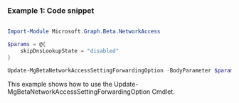 ### Example 1: Code snippet

```powershell

Import-Module Microsoft.Graph.Beta.NetworkAccess

$params = @{
	skipDnsLookupState = "disabled"
}

Update-MgBetaNetworkAccessSettingForwardingOption -BodyParameter $params

```
This example shows how to use the Update-MgBetaNetworkAccessSettingForwardingOption Cmdlet.


